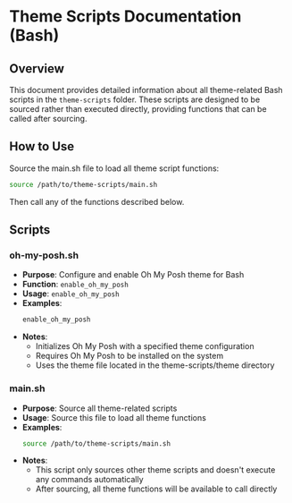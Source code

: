 # Theme Scripts Documentation (Bash)

## Overview
This document provides detailed information about all theme-related Bash scripts in the `theme-scripts` folder. These scripts are designed to be sourced rather than executed directly, providing functions that can be called after sourcing.

## How to Use
Source the main.sh file to load all theme script functions:
```bash
source /path/to/theme-scripts/main.sh
```

Then call any of the functions described below.

## Scripts

### oh-my-posh.sh
* **Purpose**: Configure and enable Oh My Posh theme for Bash
* **Function**: `enable_oh_my_posh`
* **Usage**: `enable_oh_my_posh`
* **Examples**:
  ```bash
  enable_oh_my_posh
  ```
* **Notes**:
  - Initializes Oh My Posh with a specified theme configuration
  - Requires Oh My Posh to be installed on the system
  - Uses the theme file located in the theme-scripts/theme directory

### main.sh
* **Purpose**: Source all theme-related scripts
* **Usage**: Source this file to load all theme functions
* **Examples**:
  ```bash
  source /path/to/theme-scripts/main.sh
  ```
* **Notes**:
  - This script only sources other theme scripts and doesn't execute any commands automatically
  - After sourcing, all theme functions will be available to call directly
